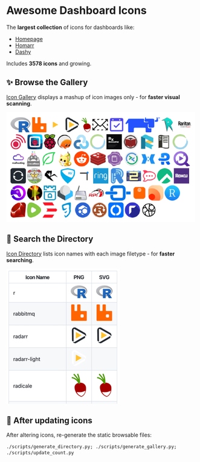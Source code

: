 # Awesome Dashboard Icons

The **largest collection** of icons for dashboards like:

- [Homepage](https://gethomepage.dev/)
- [Homarr](https://homarr.dev/)
- [Dashy](https://dashy.to/)

Includes **3578 icons** and growing.


## ✨ Browse the Gallery

[Icon Gallery](_static/gallery-a.md) displays a mashup of icon images only - for **faster visual scanning**.

[<img src="_static/example-gallery.png" alt="Example Gallery">](_static/gallery-a.md)


## 🔎 Search the Directory

[Icon Directory](_static/directory-a.md) lists icon names with each image filetype - for **faster searching**.

[<img src="_static/example-directory.png" alt="Example Directory">](_static/directory-a.md)


## 🚀 After updating icons

After altering icons, re-generate the static browsable files:

    ./scripts/generate_directory.py; ./scripts/generate_gallery.py; ./scripts/update_count.py
